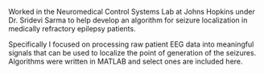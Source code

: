 Worked in the Neuromedical Control Systems Lab at Johns Hopkins under Dr. Sridevi Sarma to help develop an algorithm for seizure localization in medically refractory epilepsy patients.

Specifically I focused on processing raw patient EEG data into meaningful signals that can be used to localize the point of generation of the seizures. Algorithms were written in MATLAB and select ones are included here.